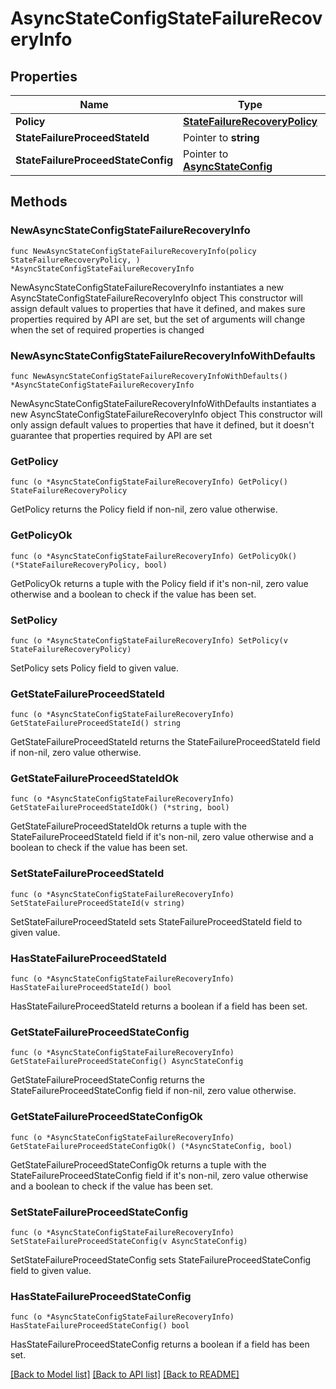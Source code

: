 # AsyncStateConfigStateFailureRecoveryInfo

## Properties

Name | Type | Description | Notes
------------ | ------------- | ------------- | -------------
**Policy** | [**StateFailureRecoveryPolicy**](StateFailureRecoveryPolicy.md) |  | 
**StateFailureProceedStateId** | Pointer to **string** |  | [optional] 
**StateFailureProceedStateConfig** | Pointer to [**AsyncStateConfig**](AsyncStateConfig.md) |  | [optional] 

## Methods

### NewAsyncStateConfigStateFailureRecoveryInfo

`func NewAsyncStateConfigStateFailureRecoveryInfo(policy StateFailureRecoveryPolicy, ) *AsyncStateConfigStateFailureRecoveryInfo`

NewAsyncStateConfigStateFailureRecoveryInfo instantiates a new AsyncStateConfigStateFailureRecoveryInfo object
This constructor will assign default values to properties that have it defined,
and makes sure properties required by API are set, but the set of arguments
will change when the set of required properties is changed

### NewAsyncStateConfigStateFailureRecoveryInfoWithDefaults

`func NewAsyncStateConfigStateFailureRecoveryInfoWithDefaults() *AsyncStateConfigStateFailureRecoveryInfo`

NewAsyncStateConfigStateFailureRecoveryInfoWithDefaults instantiates a new AsyncStateConfigStateFailureRecoveryInfo object
This constructor will only assign default values to properties that have it defined,
but it doesn't guarantee that properties required by API are set

### GetPolicy

`func (o *AsyncStateConfigStateFailureRecoveryInfo) GetPolicy() StateFailureRecoveryPolicy`

GetPolicy returns the Policy field if non-nil, zero value otherwise.

### GetPolicyOk

`func (o *AsyncStateConfigStateFailureRecoveryInfo) GetPolicyOk() (*StateFailureRecoveryPolicy, bool)`

GetPolicyOk returns a tuple with the Policy field if it's non-nil, zero value otherwise
and a boolean to check if the value has been set.

### SetPolicy

`func (o *AsyncStateConfigStateFailureRecoveryInfo) SetPolicy(v StateFailureRecoveryPolicy)`

SetPolicy sets Policy field to given value.


### GetStateFailureProceedStateId

`func (o *AsyncStateConfigStateFailureRecoveryInfo) GetStateFailureProceedStateId() string`

GetStateFailureProceedStateId returns the StateFailureProceedStateId field if non-nil, zero value otherwise.

### GetStateFailureProceedStateIdOk

`func (o *AsyncStateConfigStateFailureRecoveryInfo) GetStateFailureProceedStateIdOk() (*string, bool)`

GetStateFailureProceedStateIdOk returns a tuple with the StateFailureProceedStateId field if it's non-nil, zero value otherwise
and a boolean to check if the value has been set.

### SetStateFailureProceedStateId

`func (o *AsyncStateConfigStateFailureRecoveryInfo) SetStateFailureProceedStateId(v string)`

SetStateFailureProceedStateId sets StateFailureProceedStateId field to given value.

### HasStateFailureProceedStateId

`func (o *AsyncStateConfigStateFailureRecoveryInfo) HasStateFailureProceedStateId() bool`

HasStateFailureProceedStateId returns a boolean if a field has been set.

### GetStateFailureProceedStateConfig

`func (o *AsyncStateConfigStateFailureRecoveryInfo) GetStateFailureProceedStateConfig() AsyncStateConfig`

GetStateFailureProceedStateConfig returns the StateFailureProceedStateConfig field if non-nil, zero value otherwise.

### GetStateFailureProceedStateConfigOk

`func (o *AsyncStateConfigStateFailureRecoveryInfo) GetStateFailureProceedStateConfigOk() (*AsyncStateConfig, bool)`

GetStateFailureProceedStateConfigOk returns a tuple with the StateFailureProceedStateConfig field if it's non-nil, zero value otherwise
and a boolean to check if the value has been set.

### SetStateFailureProceedStateConfig

`func (o *AsyncStateConfigStateFailureRecoveryInfo) SetStateFailureProceedStateConfig(v AsyncStateConfig)`

SetStateFailureProceedStateConfig sets StateFailureProceedStateConfig field to given value.

### HasStateFailureProceedStateConfig

`func (o *AsyncStateConfigStateFailureRecoveryInfo) HasStateFailureProceedStateConfig() bool`

HasStateFailureProceedStateConfig returns a boolean if a field has been set.


[[Back to Model list]](../README.md#documentation-for-models) [[Back to API list]](../README.md#documentation-for-api-endpoints) [[Back to README]](../README.md)


